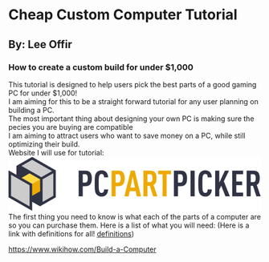 # Cheap Custom Computer Tutorial
## By: Lee Offir
### How to create a custom build for under $1,000</br>
This tutorial is designed to help users pick the best parts of a good gaming PC for under $1,000!</br>
I am aiming for this to be a straight forward tutorial for any user planning on building a PC. </br>
The most important thing about designing your own PC is making sure the pecies you are buying are compatible</br>
I am aiming to attract users who want to save money on a PC, while still optimizing their build. </br>
Website I will use for tutorial:</br>
[![PC Part Picker](https://github.com/leeoffir/CustomComputerTutorial/blob/master/PCPARTPICKER.png)](https://pcpartpicker.com)</br>
The first thing you need to know is what each of the parts of a computer are so you can purchase them. Here is a list of what you will need: (Here is a link with definitions for all! [definitions](https://www.pcgamer.com/the-visual-pc-parts-guide/))  </br>


https://www.wikihow.com/Build-a-Computer

